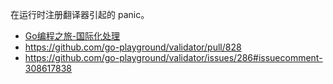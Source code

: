 在运行时注册翻译器引起的 panic。

- [Go编程之旅-国际化处理](https://golang2.eddycjy.com/posts/ch2/05-validator/#253-%E5%9B%BD%E9%99%85%E5%8C%96%E5%A4%84%E7%90%86)
- https://github.com/go-playground/validator/pull/828
- https://github.com/go-playground/validator/issues/286#issuecomment-308617838

